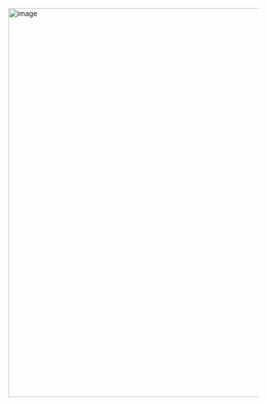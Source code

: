 <img width="782" alt="image" src="https://github.com/Happyrawat15/analog/assets/153271273/0650e4f4-bbbe-4b59-9330-933455d53154">
